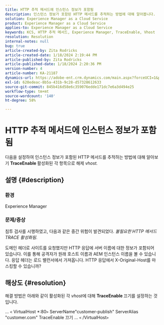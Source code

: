 ```yaml
---
title: HTTP 추적 메서드에 인스턴스 정보가 포함됨
description: 인스턴스 정보가 포함된 HTTP 메서드를 추적하는 방법에 대해 알아봅니다.
solution: Experience Manager as a Cloud Service
product: Experience Manager as a Cloud Service
applies-to: Experience Manager as a Cloud Service
keywords: KCS, HTTP 추적 메서드, Experience Manager, TraceEnable, Vhost
resolution: Resolution
internal-notes: null
bug: true
article-created-by: Zita Rodricks
article-created-date: 1/18/2024 2:19:44 PM
article-published-by: Zita Rodricks
article-published-date: 1/18/2024 2:20:36 PM
version-number: 4
article-number: KA-21187
dynamics-url: https://adobe-ent.crm.dynamics.com/main.aspx?forceUCI=1&pagetype=entityrecord&etn=knowledgearticle&id=41a8f49e-0cb6-ee11-a569-6045bd0065f9
exl-id: 620edeac-8b5a-431b-9c28-d57328612633
source-git-commit: 845b416d58e6c359076edde171dc7e6a3d494e25
workflow-type: tm+mt
source-wordcount: '140'
ht-degree: 58%

---
```


# HTTP 추적 메서드에 인스턴스 정보가 포함됨


다음을 설정하여 인스턴스 정보가 포함된 HTTP 메서드를 추적하는 방법에 대해 알아보기 <b>TraceEnable </b>활성화된 각 항목으로 해제 *vhost.*

## 설명 {#description}


### <b>환경</b>

Experience Manager



### <b>문제/증상</b>

침투 검사를 시행하였고, 다음과 같은 중간 위험이 발견되었다. *불필요한 HTTP 메서드 TRACE 활성화됨*.

도메인 헤더로 사이트를 요청했지만 HTTP 응답에 서버 이름에 대한 정보가 포함되어 있습니다. 이를 통해 공격자가 원래 호스트 이름과 AEM 인스턴스 이름을 볼 수 있습니다. 응답 헤더는 로드 밸런서에서 가져옵니다. HTTP 응답에서 X-Original-Host를 마스킹할 수 있습니까?


## 해상도 {#resolution}


해결 방법은 아래와 같이 활성화된 각 *vhost*&#x200B;에 대해 <b>TraceEnable </b>끄기를 설정하는 것입니다.

...
`<` VirtualHost \*:80`>`
ServerName&quot;customer-publish&quot; ServerAlias &quot;customer.com&quot; TraceEnable 끄기 ...
`<` /VirtualHost`>`
